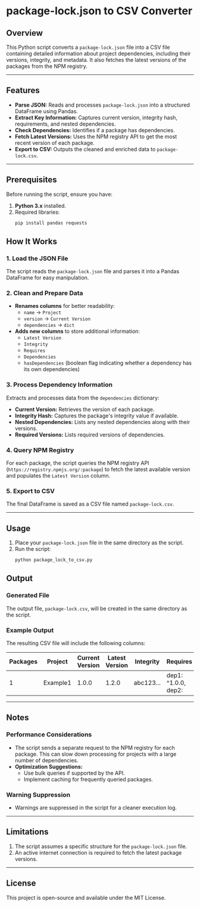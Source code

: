 # package-lock.json to CSV Converter

## Overview

This Python script converts a `package-lock.json` file into a CSV file containing detailed information about project dependencies, including their versions, integrity, and metadata. It also fetches the latest versions of the packages from the NPM registry.

---

## Features

- **Parse JSON:** Reads and processes `package-lock.json` into a structured DataFrame using Pandas.
- **Extract Key Information:** Captures current version, integrity hash, requirements, and nested dependencies.
- **Check Dependencies:** Identifies if a package has dependencies.
- **Fetch Latest Versions:** Uses the NPM registry API to get the most recent version of each package.
- **Export to CSV:** Outputs the cleaned and enriched data to `package-lock.csv`.

---

## Prerequisites

Before running the script, ensure you have:

1. **Python 3.x** installed.
2. Required libraries:
   ```bash
   pip install pandas requests
   ```
   
## How It Works

### 1. Load the JSON File  
The script reads the `package-lock.json` file and parses it into a Pandas DataFrame for easy manipulation.

### 2. Clean and Prepare Data  
- **Renames columns** for better readability:
  - `name` → `Project`
  - `version` → `Current Version`
  - `dependencies` → `dict`
- **Adds new columns** to store additional information:
  - `Latest Version`
  - `Integrity`
  - `Requires`
  - `Dependencies`
  - `hasDependencies` (boolean flag indicating whether a dependency has its own dependencies)

### 3. Process Dependency Information  
Extracts and processes data from the `dependencies` dictionary:
- **Current Version:** Retrieves the version of each package.
- **Integrity Hash:** Captures the package's integrity value if available.
- **Nested Dependencies:** Lists any nested dependencies along with their versions.
- **Required Versions:** Lists required versions of dependencies.

### 4. Query NPM Registry  
For each package, the script queries the NPM registry API (`https://registry.npmjs.org/:package`) to fetch the latest available version and populates the `Latest Version` column.

### 5. Export to CSV  
The final DataFrame is saved as a CSV file named `package-lock.csv`.

---

## Usage

1. Place your `package-lock.json` file in the same directory as the script.
2. Run the script:
   ```bash
   python package_lock_to_csv.py
   ```
## Output

### Generated File
The output file, `package-lock.csv`, will be created in the same directory as the script.

### Example Output
The resulting CSV file will include the following columns:

| Packages | Project  | Current Version | Latest Version | Integrity   | Requires             | Dependencies          | hasDependencies |
|----------|----------|-----------------|----------------|-------------|----------------------|-----------------------|-----------------|
| 1        | Example1 | 1.0.0           | 1.2.0          | abc123...   | dep1: ^1.0.0, dep2:  | dep3: 1.1.0, dep4:    | True            |

---

## Notes

### Performance Considerations
- The script sends a separate request to the NPM registry for each package. This can slow down processing for projects with a large number of dependencies.
- **Optimization Suggestions:**
  - Use bulk queries if supported by the API.
  - Implement caching for frequently queried packages.

### Warning Suppression
- Warnings are suppressed in the script for a cleaner execution log.

---

## Limitations

1. The script assumes a specific structure for the `package-lock.json` file.
2. An active internet connection is required to fetch the latest package versions.

---

## License

This project is open-source and available under the MIT License.



